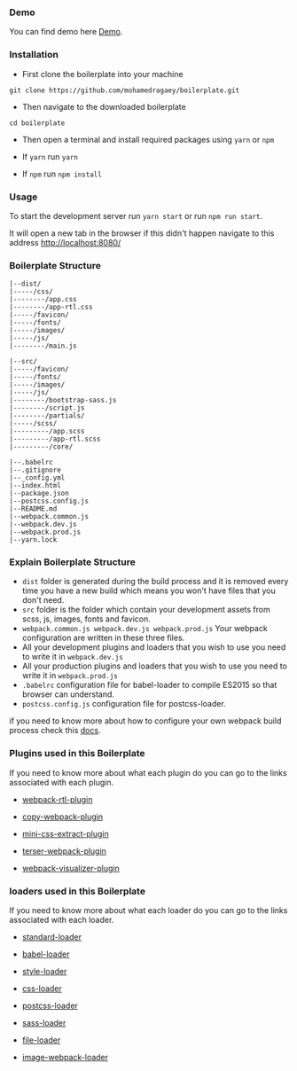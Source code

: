 ### Demo
You can find demo here [Demo](https://mohamedragaey.github.io/boilerplate/).
### Installation
* First clone the boilerplate into your machine 

`git clone https://github.com/mohamedragaey/boilerplate.git   `

* Then navigate to the downloaded boilerplate

`cd boilerplate`
* Then open a terminal and install required packages using `yarn` or `npm`

* If `yarn` run
 `yarn` 
* If `npm` run `npm install`

### Usage

To start the development server run `yarn start` or run `npm run start`.

It will open a new tab in the browser if this didn't happen navigate to this address 
[http://localhost:8080/](http://localhost:8080/)

### Boilerplate Structure
```text
|--dist/
|-----/css/
|--------/app.css
|--------/app-rtl.css
|-----/favicon/
|-----/fonts/
|-----/images/
|-----/js/
|--------/main.js

|--src/
|-----/favicon/
|-----/fonts/
|-----/images/
|-----/js/
|--------/bootstrap-sass.js
|--------/script.js
|--------/partials/
|-----/scss/
|---------/app.scss
|---------/app-rtl.scss
|---------/core/

|--.babelrc
|--.gitignore
|--_config.yml
|--index.html
|--package.json
|--postcss.config.js
|--README.md
|--webpack.common.js
|--webpack.dev.js
|--webpack.prod.js
|--yarn.lock
```
### Explain Boilerplate Structure
* `dist` folder is generated during the build process and it is removed every time you have a new build which means you won't have files that you don't need.
* `src` folder is the folder which contain your development assets from scss, js, images, fonts and favicon. 
* `webpack.common.js webpack.dev.js webpack.prod.js` Your webpack configuration are written in these three files.
* All your development plugins and loaders that you wish to use you need to write it in `webpack.dev.js`
* All your production plugins and loaders that you wish to use you need to write it in `webpack.prod.js`
* `.babelrc` configuration file for babel-loader to compile ES2015 so that browser can understand.
* `postcss.config.js` configuration file for postcss-loader. 

if you need to know more about how to configure your own webpack build process check this 
[docs](https://webpack.js.org/guides/).
### Plugins used in this Boilerplate
If you need to know more about what each plugin do you can go to the links associated with each plugin.

* [webpack-rtl-plugin](https://www.npmjs.com/package/webpack-rtl-plugin)

* [copy-webpack-plugin](https://www.npmjs.com/package/copy-webpack-plugin)

* [mini-css-extract-plugin](https://www.npmjs.com/package/mini-css-extract-plugin)

* [terser-webpack-plugin](https://www.npmjs.com/package/terser-webpack-plugin)

* [webpack-visualizer-plugin](https://www.npmjs.com/package/webpack-visualizer-plugin)

 
### loaders used in this Boilerplate
If you need to know more about what each loader do you can go to the links associated with each loader.

* [standard-loader](https://www.npmjs.com/package/standard-loader)

* [babel-loader](https://github.com/babel/babel-loader)

* [style-loader](https://www.npmjs.com/package/style-loader)

* [css-loader](https://www.npmjs.com/package/css-loader)

* [postcss-loader](https://www.npmjs.com/package/postcss-loader)

* [sass-loader](https://www.npmjs.com/package/sass-loader)

* [file-loader](https://www.npmjs.com/package/file-loader)

* [image-webpack-loader](https://www.npmjs.com/package/image-webpack-loader)
